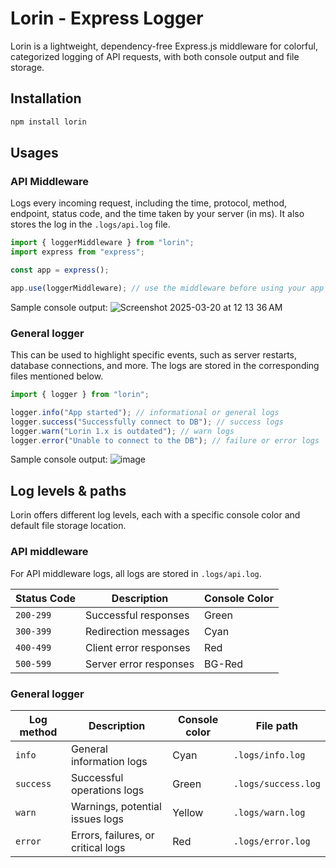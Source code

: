 # Lorin - Express Logger

Lorin is a lightweight, dependency-free Express.js middleware for colorful, categorized logging of API requests, with both console output and file storage.

## Installation

```sh
npm install lorin
```

## Usages

### API Middleware

Logs every incoming request, including the time, protocol, method, endpoint, status code, and the time taken by your server (in ms). It also stores the log in the `.logs/api.log` file.

```js
import { loggerMiddleware } from "lorin";
import express from "express";

const app = express();

app.use(loggerMiddleware); // use the middleware before using your app routers & endpoints
```

Sample console output:
![Screenshot 2025-03-20 at 12 13 36 AM](https://github.com/user-attachments/assets/88463324-d888-4c6f-b752-37f62350266b)

### General logger

This can be used to highlight specific events, such as server restarts, database connections, and more. The logs are stored in the corresponding files mentioned below.

```js
import { logger } from "lorin";

logger.info("App started"); // informational or general logs
logger.success("Successfully connect to DB"); // success logs
logger.warn("Lorin 1.x is outdated"); // warn logs
logger.error("Unable to connect to the DB"); // failure or error logs
```

Sample console output:
![image](https://github.com/user-attachments/assets/712208e9-e8b8-4955-b3e3-d6a06676193c)

## Log levels & paths

Lorin offers different log levels, each with a specific console color and default file storage location.

### API middleware

For API middleware logs, all logs are stored in `.logs/api.log`.

| Status Code | Description            | Console Color |
| ----------- | ---------------------- | ------------- |
| `200-299`   | Successful responses   | Green         |
| `300-399`   | Redirection messages   | Cyan          |
| `400-499`   | Client error responses | Red           |
| `500-599`   | Server error responses | BG-Red        |

### General logger

| Log method | Description                        | Console color | File path           |
| ---------- | ---------------------------------- | ------------- | ------------------- |
| `info`     | General information logs           | Cyan          | `.logs/info.log`    |
| `success`  | Successful operations logs         | Green         | `.logs/success.log` |
| `warn`     | Warnings, potential issues logs    | Yellow        | `.logs/warn.log`    |
| `error`    | Errors, failures, or critical logs | Red           | `.logs/error.log`   |
